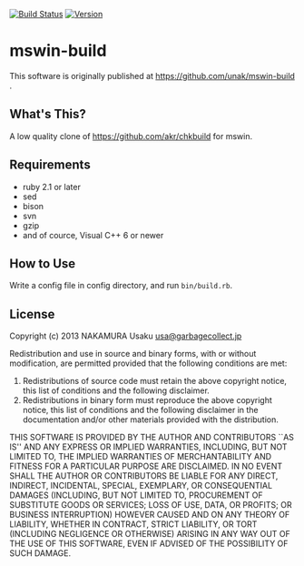 [![Build Status](https://img.shields.io/travis/unak/mswin-build.svg)](https://travis-ci.org/unak/mswin-build)
[![Version     ](https://img.shields.io/gem/v/mswin-build.svg)](https://rubygems.org/gems/mswin-build)

mswin-build
===========

This software is originally published at https://github.com/unak/mswin-build .


What's This?
------------

A low quality clone of https://github.com/akr/chkbuild for mswin.


Requirements
------------

* ruby 2.1 or later
* sed
* bison
* svn
* gzip
* and of cource, Visual C++ 6 or newer


How to Use
----------

Write a config file in config directory, and run `bin/build.rb`.


License
-------

Copyright (c) 2013 NAKAMURA Usaku usa@garbagecollect.jp

Redistribution and use in source and binary forms, with or without
modification, are permitted provided that the following conditions are met:

1. Redistributions of source code must retain the above copyright notice,
   this list of conditions and the following disclaimer.
2. Redistributions in binary form must reproduce the above copyright notice,
   this list of conditions and the following disclaimer in the documentation
   and/or other materials provided with the distribution.

THIS SOFTWARE IS PROVIDED BY THE AUTHOR AND CONTRIBUTORS ``AS IS'' AND ANY
EXPRESS OR IMPLIED WARRANTIES, INCLUDING, BUT NOT LIMITED TO, THE IMPLIED
WARRANTIES OF MERCHANTABILITY AND FITNESS FOR A PARTICULAR PURPOSE ARE
DISCLAIMED. IN NO EVENT SHALL THE AUTHOR OR CONTRIBUTORS BE LIABLE FOR ANY
DIRECT, INDIRECT, INCIDENTAL, SPECIAL, EXEMPLARY, OR CONSEQUENTIAL DAMAGES
(INCLUDING, BUT NOT LIMITED TO, PROCUREMENT OF SUBSTITUTE GOODS OR SERVICES;
LOSS OF USE, DATA, OR PROFITS; OR BUSINESS INTERRUPTION) HOWEVER CAUSED AND
ON ANY THEORY OF LIABILITY, WHETHER IN CONTRACT, STRICT LIABILITY, OR TORT
(INCLUDING NEGLIGENCE OR OTHERWISE) ARISING IN ANY WAY OUT OF THE USE OF THIS
SOFTWARE, EVEN IF ADVISED OF THE POSSIBILITY OF SUCH DAMAGE.
